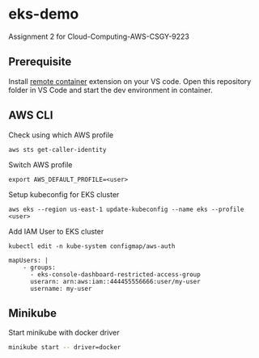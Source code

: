# eks-demo
Assignment 2 for Cloud-Computing-AWS-CSGY-9223


## Prerequisite
Install [remote container](https://marketplace.visualstudio.com/items?itemName=ms-vscode-remote.remote-containers) extension on your VS code. Open this repository folder in VS Code and start the dev environment in container.


## AWS CLI
Check using which AWS profile
```
aws sts get-caller-identity
```

Switch AWS profile
```
export AWS_DEFAULT_PROFILE=<user>
```

Setup kubeconfig for EKS cluster
```
aws eks --region us-east-1 update-kubeconfig --name eks --profile <user>
```

Add IAM User to EKS cluster
```
kubectl edit -n kube-system configmap/aws-auth
```
```
mapUsers: |
    - groups:
      - eks-console-dashboard-restricted-access-group      
      userarn: arn:aws:iam::444455556666:user/my-user
      username: my-user
```

## Minikube
Start minikube with docker driver
```bash
minikube start -- driver=docker
```